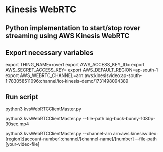 # Kinesis WebRTC
## Python implementation to start/stop rover streaming using AWS Kinesis WebRTC

## Export necessary variables

export THING_NAME=rover1
export AWS_ACCESS_KEY_ID=
export AWS_SECRET_ACCESS_KEY=
export AWS_DEFAULT_REGION=ap-south-1
export AWS_WEBRTC_CHANNEL=arn:aws:kinesisvideo:ap-south-1:783058511096:channel/iot-kinesis-demo/1731498094389


## Run script 

python3 kvsWebRTCClientMaster.py                 


python3 kvsWebRTCClientMaster.py --file-path big-buck-bunny-1080p-30sec.mp4


python3 kvsWebRTCClientMaster.py --channel-arn arn:aws:kinesisvideo:[region]:[account-number]:channel/[channel-name]/[number] --file-path [your-video-file]

